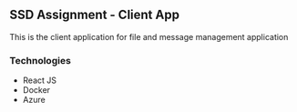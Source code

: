 ## SSD Assignment - Client App

This is the client application for file and message management application

### Technologies

- React JS
- Docker
- Azure
